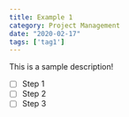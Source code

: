 ```yaml
---
title: Example 1
category: Project Management
date: "2020-02-17"
tags: ['tag1']
---
```


This is a sample description!

- [ ] Step 1
- [ ] Step 2
- [ ] Step 3
